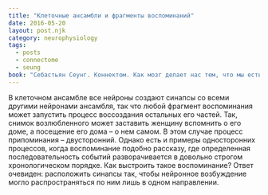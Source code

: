 ```yaml
---
title: "Клеточные ансамбли и фрагменты воспоминаний"
date: 2016-05-20
layout: post.njk
category: neurophysiology
tags:
  - posts
  - connectome
  - seung
book: "Себастьян Сеунг. Коннектом. Как мозг делает нас тем, что мы есть"
---
```


В клеточном ансамбле все нейроны создают синапсы со всеми другими нейронами ансамбля, так что любой фрагмент воспоминания может запустить процесс воссоздания остальных его частей. Так, снимок возлюбленного может заставить женщину вспомнить о его доме, а посещение его дома – о нем самом. В этом случае процесс припоминания – двусторонний. Однако есть и примеры односторонних процессов, когда воспоминание подобно рассказу, где определенная последовательность событий разворачивается в довольно строгом хронологическом порядке. Как выстроить такое воспоминание? Ответ очевиден: расположить синапсы так, чтобы нейронное возбуждение могло распространяться по ним лишь в одном направлении.

